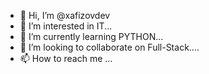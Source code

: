 - 👋 Hi, I’m @xafizovdev
- 👀 I’m interested in IT...
- 🌱 I’m currently learning PYTHON...
- 💞️ I’m looking to collaborate on Full-Stack....
- 📫 How to reach me ...

<!---
xafizovdev/xafizovdev is a ✨ special ✨ repository because its `README.md` (this file) appears on your GitHub profile.
You can click the Preview link to take a look at your changes.
--->
